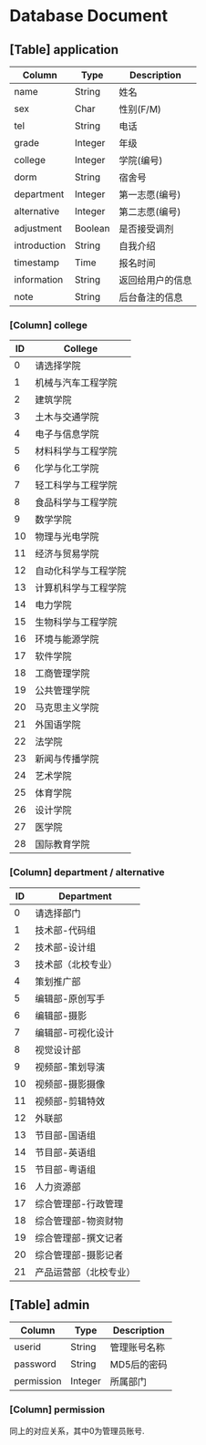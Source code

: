 # Database Document
## [Table] application
| Column       | Type    | Description   |
| ------------ | ------- | ------------- |
| name         | String  | 姓名          |
| sex          | Char    | 性别(F/M)     |
| tel          | String  | 电话          |
| grade        | Integer | 年级          |
| college      | Integer | 学院(编号)     |
| dorm         | String  | 宿舍号         |
| department   | Integer | 第一志愿(编号)  |
| alternative  | Integer | 第二志愿(编号)  |
| adjustment   | Boolean | 是否接受调剂    |
| introduction | String  | 自我介绍        | 
| timestamp    | Time    | 报名时间        |
| information  | String  | 返回给用户的信息 |
| note         | String  | 后台备注的信息   |

### [Column] college
| ID | College				|
| -- | -------------------- |
| 0  | 请选择学院		|
| 1  | 机械与汽车工程学院		|
| 2  | 建筑学院				|
| 3  | 土木与交通学院			|
| 4  | 电子与信息学院			|
| 5  | 材料科学与工程学院		|
| 6  | 化学与化工学院			|
| 7  | 轻工科学与工程学院		|
| 8  | 食品科学与工程学院		|
| 9  | 数学学院				|
| 10 | 物理与光电学院			|
| 11 | 经济与贸易学院			|
| 12 | 自动化科学与工程学院	|
| 13 | 计算机科学与工程学院	|
| 14 | 电力学院				|
| 15 | 生物科学与工程学院		|
| 16 | 环境与能源学院			|
| 17 | 软件学院				|
| 18 | 工商管理学院			|
| 19 | 公共管理学院			|
| 20 | 马克思主义学院			|
| 21 | 外国语学院			|
| 22 | 法学院				|
| 23 | 新闻与传播学院			|
| 24 | 艺术学院				|
| 25 | 体育学院				|
| 26 | 设计学院				|
| 27 | 医学院				|
| 28 | 国际教育学院			|

### [Column] department / alternative
| ID | Department 			|
| -- | -------------------- |
| 0  | 请选择部门			|
| 1  | 技术部-代码组			|
| 2  | 技术部-设计组			|
| 3  | 技术部（北校专业）		|
| 4  | 策划推广部			|
| 5  | 编辑部-原创写手		|
| 6  | 编辑部-摄影			|
| 7  | 编辑部-可视化设计		|
| 8  | 视觉设计部			|
| 9  | 视频部-策划导演		|
| 10 | 视频部-摄影摄像		|
| 11 | 视频部-剪辑特效		|
| 12 | 外联部				|	
| 13 | 节目部-国语组			|
| 14 | 节目部-英语组			|
| 15 | 节目部-粤语组			|
| 16 | 人力资源部			|
| 17 | 综合管理部-行政管理	|
| 18 | 综合管理部-物资财物	|
| 19 | 综合管理部-撰文记者	|
| 20 | 综合管理部-摄影记者	|
| 21 | 产品运营部（北校专业）	|

## [Table] admin
| Column       | Type    | Description   |
| ------------ | ------- | ------------- |
| userid       | String  | 管理账号名称   |
| password     | String  | MD5后的密码    |
| permission   | Integer | 所属部门       |

### [Column] permission
同上的对应关系，其中0为管理员账号.